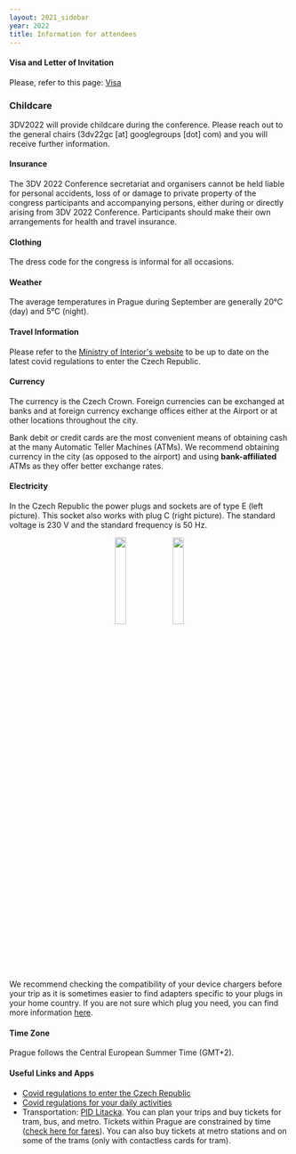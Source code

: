 ```yaml
---
layout: 2021_sidebar
year: 2022
title: Information for attendees
---
```


#### Visa and Letter of Invitation
Please, refer to this page: [Visa]({{site.url}}/{{page.year}}/visa)

### Childcare
3DV2022 will provide childcare during the conference. Please reach out to the
general chairs (3dv22gc [at] googlegroups [dot] com) and you will receive further information. 

#### Insurance

The 3DV 2022 Conference secretariat and organisers cannot be held liable for
personal accidents, loss of or damage to private property of the congress
participants and accompanying persons, either during or directly arising from
3DV 2022 Conference. Participants should make their own arrangements for health
and travel insurance.

#### Clothing
The dress code for the congress is informal for all occasions.

#### Weather
The average temperatures in Prague during September are
generally 20°C (day) and 5°C (night).

#### Travel Information

Please refer to the [Ministry of Interior's
website](https://www.mvcr.cz/mvcren/article/coronavirus-information-of-moi.aspx)
to be up to date on the latest covid regulations to enter the Czech Republic.

#### Currency
The currency is the Czech Crown.
Foreign currencies can be exchanged at banks and at foreign currency exchange
offices either at the Airport or at other locations throughout the city.

Bank debit or credit cards are the most convenient means of obtaining cash at
the many Automatic Teller Machines (ATMs). 
We recommend obtaining currency in the city (as opposed to the airport) and 
using **bank-affiliated** ATMs as they offer better exchange rates.

#### Electricity

In the Czech Republic the power plugs and sockets are of type E (left picture). This socket
also works with plug C (right picture). The standard voltage is 230 V and the standard
frequency is 50 Hz.

<div class="col-md-12 assia" style="text-align: center">
<img src="{{site.url}}/img/2022/type_E.jpg" style="width:20%;"/>
<img src="{{site.url}}/img/2022/type_c_large.jpg" style="width:20%;"/>
</div>


We recommend checking the compatibility of your device chargers before your trip
as it is sometimes easier to find adapters specific to your plugs in your home
country. If you are not sure which plug you need, you can find more information
[here](https://www.power-plugs-sockets.com/czech-republic/).

#### Time Zone

Prague follows the Central European Summer Time (GMT+2).

#### Useful Links and Apps

- [Covid regulations to enter the Czech Republic](https://www.mvcr.cz/mvcren/article/coronavirus-information-of-moi.aspx)
- [Covid regulations for your daily activities](https://covid.gov.cz/en/)
- Transportation: [PID Litacka](https://app.pidlitacka.cz/). You can plan your trips and buy tickets for tram, bus, and metro. Tickets within Prague are constrained by time ([check here for fares](https://pid.cz/en/travelling-around-prague/?tab=1)). You can also buy tickets at metro stations and on some of the trams (only with contactless cards for tram).
